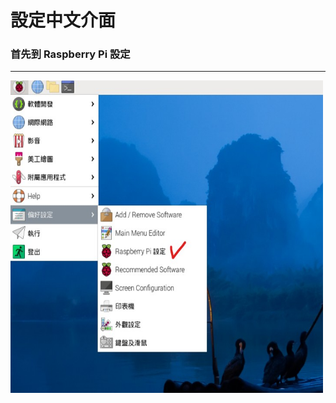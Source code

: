 # 設定中文介面

### 首先到 Raspberry Pi 設定
<hr>
<img src="https://github.com/derricktsai0904/Course/blob/main/2025_%E6%A8%B9%E6%A2%85%E6%B4%BE/01.%E8%A8%AD%E5%AE%9A%E9%81%A0%E7%AB%AF%E9%80%A3%E7%B7%9A/VNC01.jpg" width=500 height=500>


